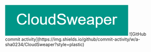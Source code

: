 <img src = "./public/CloudSweaper.png"/>
![GitHub commit activity](https://img.shields.io/github/commit-activity/w/a-sha0234/CloudSweaper?style=plastic)
